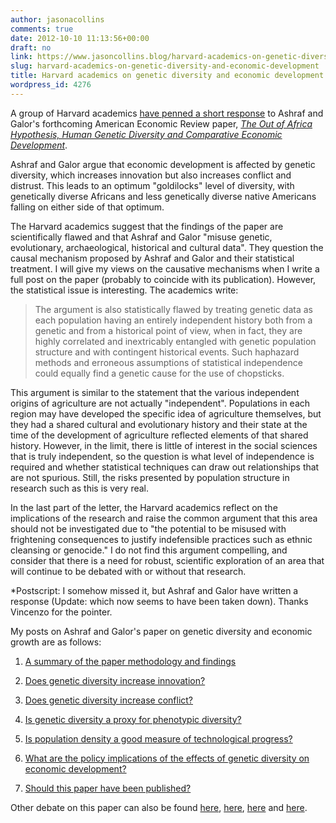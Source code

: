 ```yaml
---
author: jasonacollins
comments: true
date: 2012-10-10 11:13:56+00:00
draft: no
link: https://www.jasoncollins.blog/harvard-academics-on-genetic-diversity-and-economic-development/
slug: harvard-academics-on-genetic-diversity-and-economic-development
title: Harvard academics on genetic diversity and economic development
wordpress_id: 4276
---
```


A group of Harvard academics [have penned a short response](http://papers.ssrn.com/sol3/papers.cfm?abstract_id=2155060) to Ashraf and Galor's forthcoming American Economic Review paper, _[The Out of Africa Hypothesis, Human Genetic Diversity and Comparative Economic Development](https://www.jasoncollins.blog/genetic-diversity-and-economic-development/)_.

Ashraf and Galor argue that economic development is affected by genetic diversity, which increases innovation but also increases conflict and distrust. This leads to an optimum "goldilocks" level of diversity, with genetically diverse Africans and less genetically diverse native Americans falling on either side of that optimum.

The Harvard academics suggest that the findings of the paper are scientifically flawed and that Ashraf and Galor "misuse genetic, evolutionary, archaeological, historical and cultural data". They question the causal mechanism proposed by Ashraf and Galor and their statistical treatment. I will give my views on the causative mechanisms when I write a full post on the paper (probably to coincide with its publication). However, the statistical issue is interesting. The academics write:


<blockquote>The argument is also statistically flawed by treating genetic data as each population having an entirely independent history both from a genetic and from a historical point of view, when in fact, they are highly correlated and inextricably entangled with genetic population structure and with contingent historical events. Such haphazard methods and erroneous assumptions of statistical independence could equally find a genetic cause for the use of chopsticks.

</blockquote>

This argument is similar to the statement that the various independent origins of agriculture are not actually "independent". Populations in each region may have developed the specific idea of agriculture themselves, but they had a shared cultural and evolutionary history and their state at the time of the development of agriculture reflected elements of that shared history. However, in the limit, there is little of interest in the social sciences that is truly independent, so the question is what level of independence is required and whether statistical techniques can draw out relationships that are not spurious. Still, the risks presented by population structure in research such as this is very real.

In the last part of the letter, the Harvard academics reflect on the implications of the research and raise the common argument that this area should not be investigated due to "the potential to be misused with frightening consequences to justify indefensible practices such as ethnic cleansing or genocide." I do not find this argument compelling, and consider that there is a need for robust, scientific exploration of an area that will continue to be debated with or without that research.

*Postscript: I somehow missed it, but Ashraf and Galor have written a response (Update: which now seems to have been taken down). Thanks Vincenzo for the pointer.

My posts on Ashraf and Galor's paper on genetic diversity and economic growth are as follows:



 	
  1. [A summary of the paper methodology and findings](https://www.jasoncollins.blog/the-out-of-africa-hypothesis-human-genetic-diversity-and-comparative-economic-development/)

 	
  2. [Does genetic diversity increase innovation?](https://www.jasoncollins.blog/does-genetic-diversity-increase-innovation/)

 	
  3. [Does genetic diversity increase conflict?](https://www.jasoncollins.blog/does-genetic-diversity-increase-conflict/)

 	
  4. [Is genetic diversity a proxy for phenotypic diversity?](https://www.jasoncollins.blog/is-genetic-diversity-a-proxy-for-phenotypic-diversity/)

 	
  5. [Is population density a good measure of technological progress?](https://www.jasoncollins.blog/using-the-malthusian-model-to-measure-technology/)

 	
  6. [What are the policy implications of the effects of genetic diversity on economic development?](https://www.jasoncollins.blog/genetic-diversity-economic-development-and-policy/)

 	
  7. [Should this paper have been published?](https://www.jasoncollins.blog/publishing-on-genetic-diversity-and-economic-growth/)

Other debate on this paper can also be found [here](https://www.jasoncollins.blog/harvard-academics-on-genetic-diversity-and-economic-development/), [here](https://www.jasoncollins.blog/genetic-diversity-and-economic-development-ashraf-and-galor-respond/), [here](https://www.jasoncollins.blog/is-poverty-in-our-genes/) and [here](https://www.jasoncollins.blog/is-poverty-in-our-genes-from-the-comments/).
